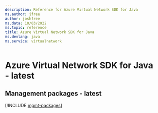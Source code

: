 ```yaml
---
description: Reference for Azure Virtual Network SDK for Java
ms.author: jfree
author: joshfree
ms.data: 10/03/2022
ms.topic: reference
title: Azure Virtual Network SDK for Java
ms.devlang: java
ms.service: virtualnetwork
---
```

# Azure Virtual Network SDK for Java - latest

## Management packages - latest
[!INCLUDE [mgmt-packages](virtual-network-mgmt-index.md)]